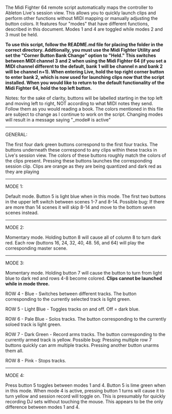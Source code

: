 The Midi Fighter 64 remote script automatically maps the controller to Ableton Live's session view.
This allows you to quickly launch clips and perform other functions without MIDI mapping or manually adjusting the button colors.
It features four "modes" that have different functions, described in this document. Modes 1 and 4 are toggled while modes 2 and 3 must be held.

**To use this script, follow the README.md file for placing the folder in the correct directory. Addtionally, you must use the Midi Fighter Utility
and set the "Corner Button Bank Change" option to "Held." This switches between MIDI channel 3 and 2 when using the Midi Fighter 64 (if you set a MIDI
channel different to the default, bank 1 will be channel n and bank 2 will be channel n+1). 
When entering Live, hold the top right corner button to enter bank 2, which is now used for launching clips now that the script installed.
When you would like to return to the default functionality of the Midi Fighter 64, hold the top left button.**

Notes: for the sake of clarity, buttons will be labelled starting in the top left and moving left to right, 
NOT according to what MIDI notes they send. Follow them as you would reading a book. The colors mentioned in
this file are subject to change as I continue to work on the script. Changing modes will result in a message
saying "_mode# is active"

-----------------------------------------------------------------------------------------------------

GENERAL:

The first four dark green buttons correspond to the first four tracks.
The buttons underneath these correspond to any clips within these tracks in Live's session view.
The colors of these buttons roughly match the colors of the clips present.
Pressing these buttons launches the corresponding session clip.
Clips are orange as they are being quantized and dark red as they are playing 

-----------------------------------------------------------------------------------------------------

MODE 1:

Default mode. Button 5 is light blue when in this mode.
The first two buttons in the upper left switch between scenes 1-7 and 8-14.
Possible bug: If there are more than 14 scenes it will skip 8-14 and move to the bottom seven scenes instead.

-----------------------------------------------------------------------------------------------------

MODE 2:

Momentary mode.
Holding button 8 will cause all of column 8 to turn dark red.
Each row (buttons 16, 24, 32, 40, 48. 56, and 64) will play the corresponding master scene. 

-----------------------------------------------------------------------------------------------------

MODE 3:

Momentary mode.
Holding button 7 will cause the button to turn from light blue to dark red and rows 4-8 become colored.
**Clips cannot be launched while in mode three.**

ROW 4 - Blue - Switches between different tracks. The button corresponding to the currently selected track
is light green.

ROW 5 - Light Blue - Toggles tracks on and off. Off = dark blue.

ROW 6 - Pale Blue - Solos tracks. The button corresponding to the currently soloed track is light green.

ROW 7 - Dark Green - Record arms tracks. The button corresponding to the currently armed track is yellow.
Possible bug: Pressing multiple row 7 buttons quickly can arm multiple tracks. Pressing another button unarms them all.

ROW 8 - Pink - Stops tracks.

-----------------------------------------------------------------------------------------------------

MODE 4:

Press button 5 toggles between modes 1 and 4.
Button 5 is lime green when in this mode.
When mode 4 is active, pressing button 1 turns will cause it to turn yellow
and session record will toggle on. This is presumably for quickly recording DJ sets without touching the mouse.
This appears to be the only difference between modes 1 and 4.
